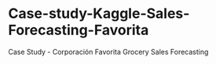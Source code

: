 # Case-study-Kaggle-Sales-Forecasting-Favorita
Case Study - Corporación Favorita Grocery Sales Forecasting
